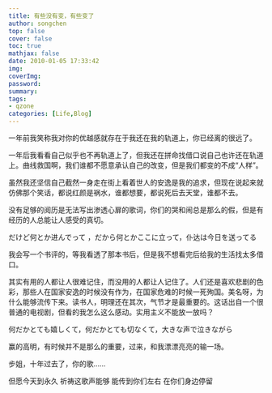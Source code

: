 ```yaml
---
title: 有些没有变，有些变了
author: songchen
top: false
cover: false
toc: true
mathjax: false
date: 2010-01-05 17:33:42
img:
coverImg:
password:
summary:
tags:
- qzone
categories: [Life,Blog]
---
```

一年前我笑称我对你的优越感就存在于我还在我的轨道上，你已经离的很远了。

一年后我看看自己似乎也不再轨道上了，但我还在拼命找借口说自己也许还在轨道上。曲线救国啊，我们谁都不愿意承认自己的改变，但是我们都变的不成“人样”。

虽然我还坚信自己截然一身走在街上看着世人的安逸是我的追求，但现在说起来就仿佛那个笑话，都说红颜是祸水，谁都想要，都说死后去天堂，谁都不去。

没有足够的阅历是无法写出渗透心扉的歌词，你们的哭和闹总是那么的假，但是有经历的人总能让人感受的真切。

だけど何とか进んでって ，だから何とかここに立って，仆达は今日を送ってる

我会写一个书评的，等我看透了那本书后，但是我不想看完后给我的生活找太多借口。

其实有用的人都让人很难记住，而没用的人都让人记住了。人们还是喜欢悲剧的色彩，那些人在国家安逸的时候没有作为，在国家危难的时候一死殉国。美名呀，为什么能够流传下来。读书人，明理还在其次，气节才是最重要的。这话出自一个很普通的电视剧，但看的我怎么这么感动。实用主义不能放一放吗？

何だかとても嬉しくて，何だかとても切なくて，大きな声で泣きながら

赢的高明，有时候并不是那么的重要，过来，和我漂漂亮亮的输一场。

步姐，十年过去了，你的歌……

但愿今天到永久 祈祷这歌声能够 能传到你们左右 在你们身边停留